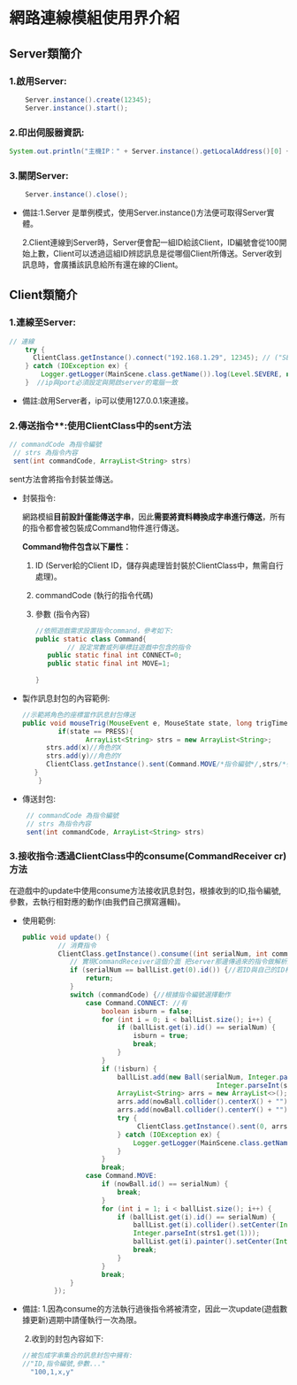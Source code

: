 # 網路連線模組使用界介紹

## Server類簡介

### 1.啟用Server:

```java
    Server.instance().create(12345);  
    Server.instance().start();
```
### 2.印出伺服器資訊:

```java
System.out.println("主機IP：" + Server.instance().getLocalAddress()[0] + "\n主機PORT：" + Server.instance().getLocalAddress()[1]);
```

### 3.關閉Server:

```java
	Server.instance().close();
```

- 備註:1.Server 是單例模式，使用Server.instance()方法便可取得Server實體。

  ​         2.Client連線到Server時，Server便會配一組ID給該Client，ID編號會從100開始上數，Client可以透過這組ID辨認訊息是從哪個Client所傳送。
  ​            Server收到訊息時，會廣播該訊息給所有還在線的Client。

  

## Client類簡介

### 1.連線至Server:

```java
// 連線
    try {
      ClientClass.getInstance().connect("192.168.1.29", 12345); // ("SERVER端IP", "SERVER端PORT")
    } catch (IOException ex) {
        Logger.getLogger(MainScene.class.getName()).log(Level.SEVERE, null, ex);
    }  //ip與port必須設定與開啟server的電腦一致
```

- 備註:啟用Server者，ip可以使用127.0.0.1來連接。

### 2.傳送指令**:使用**ClientClass**中的**sent方法**

```java
// commandCode 為指令編號
 // strs 為指令內容
 sent(int commandCode, ArrayList<String> strs)
```

sent方法會將指令封裝並傳送。

- 封裝指令:

  網路模組**目前設計僅能傳送字串**，因此**需要將資料轉換成字串進行傳送**，所有的指令都會被包裝成Command物件進行傳送。

  **Command物件包含以下屬性：**

  1. ID (Server給的Client ID，儲存與處理皆封裝於ClientClass中，無需自行處理)。

  2. commandCode (執行的指令代碼)

  3. 參數 (指令內容)

     ```java
     //依照遊戲需求設置指令command，參考如下:
     public static class Command{
             // 設定常數或列舉標註遊戲中包含的指令
     	public static final int CONNECT=0;
     	public static final int MOVE=1;
                       
     }
     ```


- 製作訊息封包的內容範例:

  ```java
  //示範將角色的座標當作訊息封包傳送 
  public void mouseTrig(MouseEvent e, MouseState state, long trigTime) {
           if(state == PRESS){		
                  ArrayList<String> strs = new ArrayList<String>;
  		strs.add(x)//角色的X
  		strs.add(y)//角色的Y
  		ClientClass.getInstance().sent(Command.MOVE/*指令編號*/,strs/*參數串成的字串*/)
  	 }
      }
  ```

- 傳送封包:

  ```java
   // commandCode 為指令編號
   // strs 為指令內容
   sent(int commandCode, ArrayList<String> strs)
  ```

### 3.**接收指令**:透過ClientClass中的**consume**(CommandReceiver cr)方法

在遊戲中的update中使用consume方法接收訊息封包，根據收到的ID,指令編號,參數，去執行相對應的動作(由我們自己撰寫邏輯)。

- 使用範例:

  ```java
  public void update() {
           // 消費指令
           ClientClass.getInstance().consume((int serialNum, int commandCode, ArrayList<String> strs1) -> {
              // 實現CommandReceiver這個介面 把server那邊傳過來的指令做解析並且做出動作
              if (serialNum == ballList.get(0).id()) {//若ID與自己的ID相同則return
                  return;
              }
              switch (commandCode) {//根據指令編號選擇動作
                  case Command.CONNECT: //有
                      boolean isburn = false;
                      for (int i = 0; i < ballList.size(); i++) {
                          if (ballList.get(i).id() == serialNum) {
                              isburn = true;
                              break;
                          }
                      }
                      if (!isburn) {
                          ballList.add(new Ball(serialNum, Integer.parseInt(strs1.get(0)),                         
                                                   Integer.parseInt(strs1.get(1)), 30, Color.CYAN));
                          ArrayList<String> arrs = new ArrayList<>();
                          arrs.add(nowBall.collider().centerX() + "");
                          arrs.add(nowBall.collider().centerY() + "");
                          try {
                               ClientClass.getInstance().sent(0, arrs);
                          } catch (IOException ex) {
                              Logger.getLogger(MainScene.class.getName()).log(Level.SEVERE, null, ex);
                          }
                      }
                      break;
                  case Command.MOVE:
                      if (nowBall.id() == serialNum) {
                          break;
                      }
                      for (int i = 1; i < ballList.size(); i++) {
                          if (ballList.get(i).id() == serialNum) {
                              ballList.get(i).collider().setCenter(Integer.parseInt(strs1.get(0)),                                           
                              Integer.parseInt(strs1.get(1)));
                              ballList.get(i).painter().setCenter(Integer.parseInt(strs1.get(0)), Integer.parseInt(strs1.get(1)));
                              break;
                          }
                      }
                      break;
              }
          });
  ```

- 備註: 1.因為consume的方法執行過後指令將被清空，因此一次update(遊戲數據更新)週期中請僅執行一次為限。

  ​          2.收到的封包內容如下:

  ```java
  //被包成字串集合的訊息封包中擁有:
  //"ID,指令編號,參數..."
    "100,1,x,y"
  ```